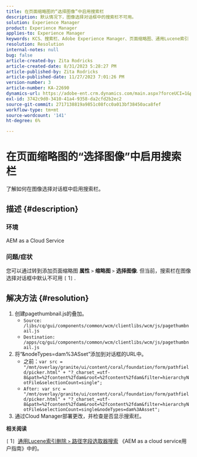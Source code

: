 ```yaml
---
title: 在页面缩略图的“选择图像”中启用搜索栏
description: 默认情况下，图像选择对话框中的搜索栏不可用。
solution: Experience Manager
product: Experience Manager
applies-to: Experience Manager
keywords: KCS、搜索栏、Adobe Experience Manager、页面缩略图、通用Lucene索引
resolution: Resolution
internal-notes: null
bug: false
article-created-by: Zita Rodricks
article-created-date: 8/31/2023 5:28:27 PM
article-published-by: Zita Rodricks
article-published-date: 11/27/2023 7:01:26 PM
version-number: 3
article-number: KA-22690
dynamics-url: https://adobe-ent.crm.dynamics.com/main.aspx?forceUCI=1&pagetype=entityrecord&etn=knowledgearticle&id=ec0c2ac5-2348-ee11-be6d-6045bd0061cb
exl-id: 3742c9d0-3410-41a4-9358-da2cfd2b2ec2
source-git-commit: 2717138819a9851c08fcc0a013bf38450aca8fef
workflow-type: tm+mt
source-wordcount: '141'
ht-degree: 6%

---
```


# 在页面缩略图的“选择图像”中启用搜索栏


了解如何在图像选择对话框中启用搜索栏。

## 描述 {#description}


### 环境

AEM as a Cloud Service

### 问题/症状

您可以通过转到添加页面缩略图 <b>属性</b> `>`  <b>缩略图</b> `>`  <b>选择图像</b>. 但当前，搜索栏在图像选择对话框中默认不可用 `[` 1`]` .






## 解决方法 {#resolution}


1. 创建pagethumbnail.js的叠加。
   - `Source: /libs/cq/gui/components/common/wcm/clientlibs/wcm/js/pagethumbnail.js`
   - `Destination: /apps/cq/gui/components/common/wcm/clientlibs/wcm/js/pagethumbnail.js`
2. 将“&amp;nodeTypes=dam%3ASset”添加到对话框的URL中。
   - 之前：`var src = "/mnt/overlay/granite/ui/content/coral/foundation/form/pathfield/picker.html" + "?_charset_=utf-8&path=%2fcontent%2fdam&root=%2fcontent%2fdam&filter=hierarchyNotFile&selectionCount=single";`
   - `After: var src = "/mnt/overlay/granite/ui/content/coral/foundation/form/pathfield/picker.html" + "?_charset_=utf-8&path=%2fcontent%2fdam&root=%2fcontent%2fdam&filter=hierarchyNotFile&selectionCount=single&nodeTypes=dam%3AAsset";`
3. 通过Cloud Manager部署更改，并检查是否显示搜索栏。




<b>相关阅读</b>

`[` 1`]`  [通用Lucene索引删除 `>`  路径字段选取器搜索](https://experienceleague.adobe.com/docs/experience-manager-cloud-service/content/operations/removal-generic-lucene-index.html?lang=en#author-instance) 《AEM as a cloud service用户指南》中的。
